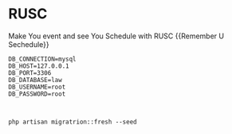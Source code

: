 # RUSC

Make You event and see You Schedule with RUSC {{Remember U Sechedule}}

    DB_CONNECTION=mysql
    DB_HOST=127.0.0.1
    DB_PORT=3306
    DB_DATABASE=law
    DB_USERNAME=root
    DB_PASSWORD=root



    php artisan migratrion::fresh --seed
